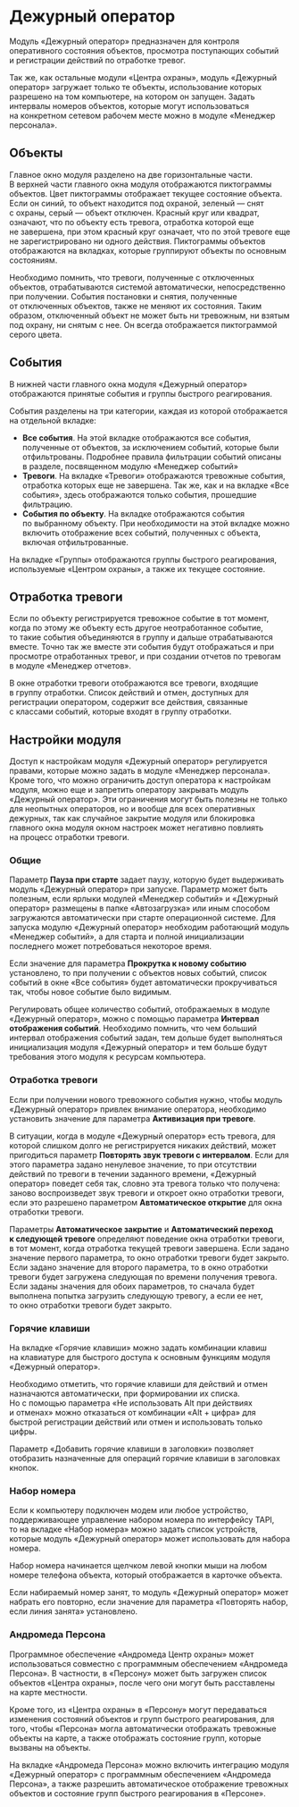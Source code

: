 # Дежурный оператор

Модуль «Дежурный оператор» предназначен для контроля оперативного состояния объектов, просмотра поступающих событий и регистрации действий по отработке тревог.

Так же, как остальные модули «Центра охраны», модуль «Дежурный оператор» загружает только те объекты, использование которых разрешено на том компьютере, на котором он запущен. Задать интервалы номеров объектов, которые могут использоваться на конкретном сетевом рабочем месте можно в модуле «Менеджер персонала».

## Объекты

Главное окно модуля разделено на две горизонтальные части. В верхней части главного окна модуля отображаются пиктограммы объектов. Цвет пиктограммы отображает текущее состояние объекта. Если он синий, то объект находится под охраной, зеленый — снят с охраны, серый — объект отключен. Красный круг или квадрат, означают, что по объекту есть тревога, отработка которой еще не завершена, при этом красный круг означает, что по этой тревоге еще не зарегистрировано ни одного действия. Пиктограммы объектов отображаются на вкладках, которые группируют объекты по основным состояниям. 

Необходимо помнить, что тревоги, полученные с отключенных объектов, отрабатываются системой автоматически, непосредственно при получении. События постановки и снятия, полученные от отключенных объектов, также не меняют их состояния. Таким образом, отключенный объект не может быть ни тревожным, ни взятым под охрану, ни снятым с нее. Он всегда отображается пиктограммой серого цвета.

## События

В нижней части главного окна модуля «Дежурный оператор» отображаются принятые события и группы быстрого реагирования. 

События разделены на три категории, каждая из которой отображается на отдельной вкладке: 

* __Все события__. На этой вкладке отображаются все события, полученные от объектов, за исключением событий, которые были отфильтрованы.
Подробнее правила фильтрации событий описаны в разделе, посвященном модулю «Менеджер событий»
* __Тревоги__. На вкладке «Тревоги» отображаются тревожные события, отработка которых еще не завершена. Так же, как и на вкладке «Все события», здесь отображаются только события, прошедшие фильтрацию.
* __События по объекту__. На вкладке отображаются события по выбранному объекту. При необходимости на этой вкладке можно включить отображение всех событий, полученных с объекта, включая отфильтрованные.

На вкладке «Группы» отображаются группы быстрого реагирования, используемые «Центром охраны», а также их текущее состояние.

## Отработка тревоги

Если по объекту регистрируется тревожное событие в тот момент, когда по этому же объекту есть другое неотработанное событие, то такие события объединяются в группу и дальше отрабатываются вместе. Точно так же вместе эти события будут отображаться и при просмотре отработанных тревог, и при создании отчетов по тревогам в модуле «Менеджер отчетов».

В окне отработки тревоги отображаются все тревоги, входящие в группу отработки. Список действий и отмен, доступных для регистрации оператором, содержит все действия, связанные с классами событий, которые входят в группу отработки.

## Настройки модуля

Доступ к настройкам модуля «Дежурный оператор» регулируется правами, которые можно задать в модуле «Менеджер персонала». Кроме того, что можно ограничить доступ оператора к настройкам модуля, можно еще и запретить оператору закрывать модуль «Дежурный оператор». Эти ограничения могут быть полезны не только для неопытных операторов, но и вообще для всех оперативных дежурных, так как случайное закрытие модуля или блокировка главного окна модуля окном настроек может негативно повлиять на процесс отработки тревоги.

### Общие

Параметр __Пауза при старте__ задает паузу, которую будет выдерживать модуль «Дежурный оператор» при запуске. Параметр может быть полезным, если ярлыки модулей «Менеджер событий» и «Дежурный оператор» размещены в папке «Автозагрузка» или иным способом загружаются автоматически при старте операционной системе. Для запуска модулю «Дежурный оператор» необходим работающий модуль «Менеджер событий», а для старта и полной инициализации последнего может потребоваться некоторое время. 

Если значение для параметра __Прокрутка к новому событию__ установлено, то при получении с объектов новых событий, список событий в окне «Все события» будет автоматически прокручиваться так, чтобы новое событие было видимым.

Регулировать общее количество событий, отображаемых в модуле «Дежурный оператор», можно с помощью параметра __Интервал отображения событий__. Необходимо помнить, что чем больший интервал отображения событий задан, тем дольше будет выполняться инициализация модуля «Дежурный оператор» и тем больше будут требования этого модуля к ресурсам компьютера.

### Отработка тревоги

Если при получении нового тревожного события нужно, чтобы модуль «Дежурный оператор» привлек внимание оператора, необходимо установить значение для параметра __Активизация при тревоге__.

В ситуации, когда в модуле «Дежурный оператор» есть тревога, для которой слишком долго не регистрируется никаких действий, может пригодиться параметр __Повторять звук тревоги с интервалом__. Если для этого параметра задано ненулевое значение, то при отсутствии действий по тревоги в течении заданного времени, «Дежурный оператор» поведет себя так, словно эта тревога только что получена: заново воспроизведет звук тревоги и откроет окно отработки тревоги, если это разрешено параметром __Автоматическое открытие__ для окна отработки тревоги.

Параметры __Автоматическое закрытие__ и __Автоматический переход к следующей тревоге__ определяют поведение окна отработки тревоги, в тот момент, когда отработка текущей тревоги завершена. Если задано значение первого параметра, то окно отработки тревоги будет закрыто. Если задано значение для второго параметра, то в окно отработки тревоги будет загружена следующая по времени получения тревога. Если заданы значения для обоих параметров, то сначала будет выполнена попытка загрузить следующую тревогу, а если ее нет, то окно отработки тревоги будет закрыто.

### Горячие клавиши

На вкладке «Горячие клавиши» можно задать комбинации клавиш на клавиатуре для быстрого доступа к основным функциям модуля «Дежурный оператор».

Необходимо отметить, что горячие клавиши для действий и отмен назначаются автоматически, при формировании их списка. Но с помощью параметра «Не использовать Alt при действиях и отменах» можно отказаться от комбинации «Alt + цифра» для быстрой регистрации действий или отмен и использовать только цифры.

Параметр «Добавить горячие клавиши в заголовки» позволяет отобразить назначенные для операций горячие клавиши в заголовках кнопок. 

### Набор номера

Если к компьютеру подключен модем или любое устройство, поддерживающее управление набором номера по интерфейсу TAPI, то на вкладке «Набор номера» можно задать список устройств, которые модуль «Дежурный оператор» может использовать для набора номера.

Набор номера начинается щелчком левой кнопки мыши на любом номере телефона объекта, который отображается в карточке объекта.

Если набираемый номер занят, то модуль «Дежурный оператор» может набрать его повторно, если значение для параметра «Повторять набор, если линия занята» установлено.

### Андромеда Персона

Программное обеспечение «Андромеда Центр охраны» может использоваться совместно с программным обеспечением «Андромеда Персона». В частности, в «Персону» может быть загружен список объектов «Центра охраны», после чего они могут быть расставлены на карте местности.

Кроме того, из «Центра охраны» в «Персону» могут передаваться изменения состояний объектов и групп быстрого реагирования, для того, чтобы «Персона» могла автоматически отображать тревожные объекты на карте, а также отображать состояние групп, которые вызваны на объекты.

На вкладке «Андромеда Персона» можно включить интеграцию модуля «Дежурный оператор» с программным обеспечением «Андромеда Персона», а также разрешить автоматическое отображение тревожных объектов и состояние групп быстрого реагирования в «Персоне».

